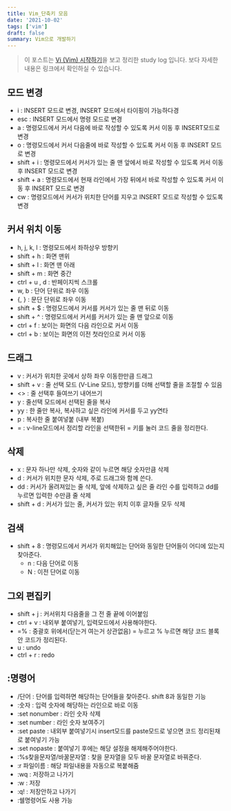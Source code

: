 ```yaml
---
title: Vim_단축키 모음
date: '2021-10-02'
tags: ['vim']
draft: false
summary: Vim으로 개발하기
---
```


> 이 포스트는 [Vi (Vim) 시작하기](https://www.youtube.com/watch?v=GWo_MxMlJJ4)을 보고 정리한 study log 입니다. 보다 자세한 내용은 링크에서 확인하실 수 있습니다.

## 모드 변경

- i : INSERT 모드로 변경, INSERT 모드에서 타이핑이 가능하다경
- esc : INSERT 모드에서 명령 모드로 변경
- a : 명령모드에서 커서 다음에 바로 작성할 수 있도록 커서 이동 후 INSERT모드로 변경
- o : 명령모드에서 커서 다음줄에 바로 작성할 수 있도록 커서 이동 후 INSERT 모드로 변경
- shift + i : 명령모드에서 커서가 있는 줄 맨 앞에서 바로 작성할 수 있도록 커서 이동 후 INSERT 모드로 변경
- shift + a : 명령모드에서 현재 라인에서 가장 뒤에서 바로 작성할 수 있도록 커서 이동 후 INSERT 모드로 변경
- cw : 명령모드에서 커서가 위치한 단어를 지우고 INSERT 모드로 작성할 수 있도록 변경

## 커서 위치 이동

- h, j, k, l : 명령모드에서 좌하상우 방향키
- shift + h : 화면 맨위
- shift + l : 화면 맨 아래
- shift + m : 화면 중간
- ctrl + u , d : 반페이지씩 스크롤
- w, b : 단어 단위로 좌우 이동
- {, } : 문단 단위로 좌우 이동
- shift + $ : 명령모드에서 커서를 커서가 있는 줄 맨 뒤로 이동
- shift + ^ : 명령모드에서 커서를 커서가 있는 줄 맨 앞으로 이동
- ctrl + f : 보이는 화면의 다음 라인으로 커서 이동
- ctrl + b : 보이는 화면의 이전 첫라인으로 커서 이동

## 드래그

- v : 커서가 위치한 곳에서 상하 좌우 이동한만큼 드래그
- shift + v : 줄 선택 모드 (V-Line 모드), 방향키를 더해 선택할 줄을 조절할 수 있음
- <> : 줄 선택후 들여쓰기 내어쓰기
- y : 줄선택 모드에서 선택된 줄을 복사
- yy : 한 줄만 복사, 복사하고 싶은 라인에 커서를 두고 yy연타
- p : 복사한 줄 붙여넣붙 (내부 복붙)
- = : v-line모드에서 정리할 라인을 선택한뒤 = 키를 눌러 코드 줄을 정리한다.

## 삭제

- x : 문자 하나만 삭제, 숫자와 같이 누르면 해당 숫자만큼 삭제
- d : 커서가 위치한 문자 삭제, 주로 드래그와 함께 쓴다.
- dd : 커서가 올려져있는 줄 삭제, 앞에 삭제하고 싶은 줄 라인 수를 입력하고 dd를 누르면 입력한 수만큼 줄 삭제
- shift + d : 커서가 있는 줄, 커서가 있는 위치 이후 글자들 모두 삭제

## 검색

- shift + 8 : 명령모드에서 커서가 위치해있는 단어와 동일한 단어들이 어디에 있는지 찾아준다.
  - n : 다음 단어로 이동
  - N : 이전 단어로 이동

## 그외 편집키

- shift + j : 커서위치 다음줄을 그 전 줄 끝에 이어붙임
- ctrl + v : 내외부 붙여넣기, 입력모드에서 사용해야한다.
- =% : 중괄호 위에서(닫는거 여는거 상관없음) = 누르고 % 누르면 해당 코드 블록 안 코드가 정리된다.
- u : undo
- ctrl + r : redo

## :명령어

- /단어 : 단어를 입력하면 해당하는 단어들을 찾아준다. shift 8과 동일한 기능
- :숫자 : 입력 숫자에 해당하는 라인으로 바로 이동
- :set nonumber : 라인 숫자 삭제
- :set number : 라인 숫자 보여주기
- :set paste : 내외부 붙여넣기시 insert모드를 paste모드로 넣으면 코드 정리된채로 붙여넣기 가능
- :set nopaste : 붙여넣기 후에는 해당 설정을 해제해주어야한다.
- :%s찾을문자열/바꿀문자열 : 찾을 문자열을 모두 바꿀 문자열로 바꿔준다.
- :r 파일이름 : 해당 파일내용을 자동으로 복붙해줌
- :wq : 저장하고 나가기
- :w : 저장
- :q! : 저장안하고 나가기
- :쉘명령어도 사용 가능
